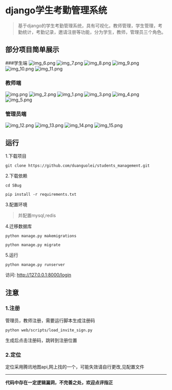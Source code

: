 # django学生考勤管理系统
> 基于django的学生考勤管理系统，具有可视化，教师管理，学生管理，考勤统计，考勤记录，邀请注册等功能，分为学生，教师，管理员三个角色。


## 部分项目简单展示

###学生端
![img_6.png](./images/img_6.png)
![img_7.png](./images/img_7.png)
![img_8.png](./images/img_8.png)
![img_9.png](./images/img_9.png)
![img_10.png](./images/img_10.png)
![img_11.png](./images/img_11.png)
### 教师端
![img.png](./images/img.png)
![img_2.png](./images/img_2.png)
![img_1.png](./images/img_1.png)
![img_3.png](./images/img_3.png)
![img_4.png](./images/img_4.png)
![img_5.png](./images/img_5.png)
### 管理员端
![img_12.png](./images/img_12.png)
![img_13.png](./images/img_13.png)
![img_14.png](./images/img_14.png)
![img_15.png](./images/img_15.png)
## 运行
1.下载项目
```shell
git clone https://github.com/duanguolei/students_management.git
```

2.下载依赖
```shell
cd SBug
```
```shell
pip install -r requirements.txt
```

3.配置环境

> 并配置mysql,redis

4.迁移数据库
```shell
python manage.py makemigrations

python manage.py migrate
```

5.运行
```shell
python manage.py runserver
```

访问: http://127.0.0.1:8000/login

## 注意
### 1.注册
管理员，教师注册，需要运行脚本生成注册码
```shell
python web/scripts/load_invite_sign.py
```
生成后点击注册码，跳转到注册位置
### 2.定位
定位采用腾讯地图api,网上找的一个，可能失效请自行更改,见配置文件

---

__代码中存在一定逻辑漏洞，不完善之处，欢迎点评指正__
